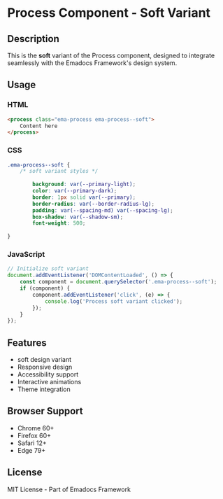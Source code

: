 # Process Component - Soft Variant

## Description
This is the **soft** variant of the Process component, designed to integrate seamlessly with the Emadocs Framework's design system.

## Usage

### HTML
```html
<process class="ema-process ema-process--soft">
    Content here
</process>
```

### CSS
```css
.ema-process--soft {
    /* soft variant styles */
    
        background: var(--primary-light);
        color: var(--primary-dark);
        border: 1px solid var(--primary);
        border-radius: var(--border-radius-lg);
        padding: var(--spacing-md) var(--spacing-lg);
        box-shadow: var(--shadow-sm);
        font-weight: 500;
    
}
```

### JavaScript
```javascript
// Initialize soft variant
document.addEventListener('DOMContentLoaded', () => {
    const component = document.querySelector('.ema-process--soft');
    if (component) {
        component.addEventListener('click', (e) => {
            console.log('Process soft variant clicked');
        });
    }
});
```

## Features
- soft design variant
- Responsive design
- Accessibility support
- Interactive animations
- Theme integration

## Browser Support
- Chrome 60+
- Firefox 60+
- Safari 12+
- Edge 79+

## License
MIT License - Part of Emadocs Framework
